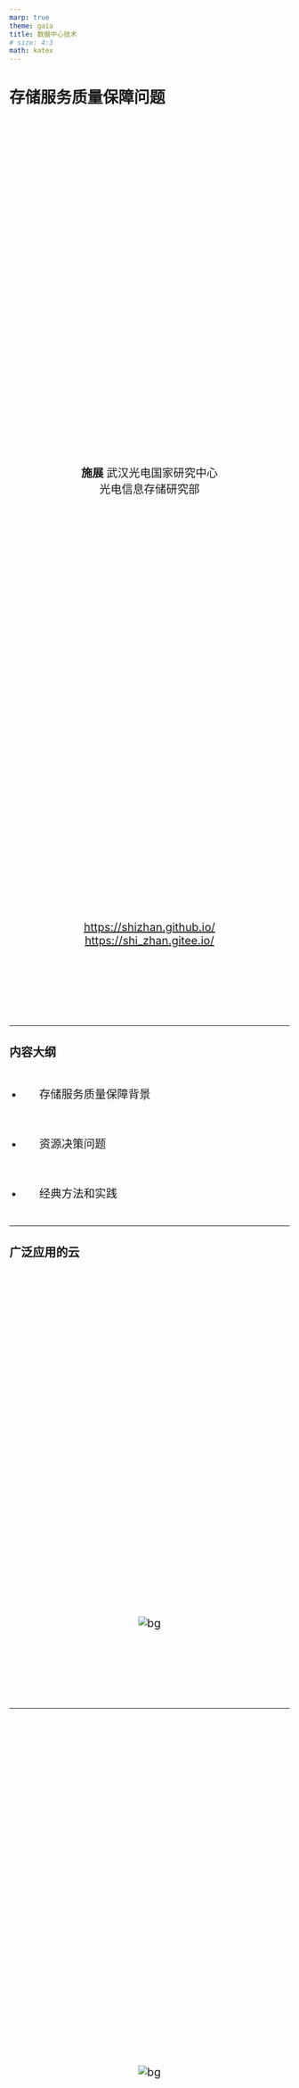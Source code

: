 ```yaml
---
marp: true
theme: gaia
title: 数据中心技术
# size: 4:3
math: katex
---
```


<!-- _class: lead -->

# 存储服务质量保障问题

**施展**
武汉光电国家研究中心
光电信息存储研究部

<https://shizhan.github.io/>
<https://shi_zhan.gitee.io/>

---

## 内容大纲

<!-- paginate: true -->

- 存储服务质量保障背景
- 资源决策问题
- 经典方法和实践

---

## 广泛应用的云

![bg](images/cloud-storage.jpg)

---

<style scoped>
  p {
    padding-top: 620px;
    font-size: 18px;
  }
</style>

![bg](images/Cloud-Computing-as-a-Service-Revenue.png)

Source: <https://www.kiwiqa.com/top-6-cloud-computing-trends-impacting-cloud-adoption-in-2020/>

---

<style scoped>
  p {
    padding-top: 620px;
    font-size: 18px;
  }
</style>

![bg](images/Top-Four-Cloud-Infrastructure-Providers.jpg)

Source: <https://www.canalys.com/newsroom/worldwide-cloud-market-q320>

---

<style scoped>
  p {
    font-size: 72px;
    text-align: center;
    padding: 120px
  }
</style>

![bg opacity:.3](images/Top-Four-Cloud-Infrastructure-Providers.jpg)

Pandemic boosts cloud consumption by a third in Q3 2020

---

<style scoped>
  p {
    padding-top: 620px;
    font-size: 18px;
  }
</style>

![bg fit](images/CIS_Q320.jpg)

Source: <https://www.srgresearch.com/articles/cloud-market-growth-rate-nudges-amazon-and-microsoft-solidify-leadership>

<!-- New data from Synergy Research Group shows that Q3 enterprise spending on cloud infrastructure services were almost $33 billion, up 33% from the third quarter of 2019. -->

<!-- Amazon and Microsoft continue to account for over half of the worldwide market, with Amazon market share remaining at its long-standing mark of around 33%, while Microsoft’s share was over 18%. Google, Alibaba and Tencent are all growing more rapidly than the overall market and are gaining market share. -->

---

## 服务器整合

<style scoped>
  p {
    font-size: 18px;
  }
</style>

![h:450](images/cmp-consolidated-servers.png)

Source: [Virtual hierarchies to support server consolidation, ISCA '07](https://dl.acm.org/doi/10.1145/1250662.1250670)

---

### 机遇

![h:400](images/server-consolidation.svg)

<!-- 
- SaaS 软件即服务，云应用
- PaaS 平台即服务，云数据库
- IaaS 基础架构即服务，云主机
 -->

---

### 意义

![bg fit](images/server-consolidation-scenario.svg)

---

### 更丰富意义

<style scoped>
  p {
    font-size: 18px;
  }
</style>

![bg right fit](images/beyond-server-consolidation.png)

1) 规模化应用部署
2) 扩展、可靠和安全
3) 使能服务质量保障

Source: [Beyond Server Consolidation: Server consolidation helps companies improve resource utilization, but virtualization can help in other ways, too. Queue 2008](https://dl.acm.org/doi/10.1145/1348583.1348590)

---

### 案例

<style scoped>
  p {
    padding-top: 500px;
    font-size: 20px;
  }
</style>

![bg fit](images/CPU-Utilization-on-a-vSphere-Host-Before-and-After-Consolidation.jpg)

Source: [Update on Virtualizing SQL](https://blogs.vmware.com/apps/2012/11/update-on-virtualizing-sql.html)

---

<style scoped>
  p {
    padding-top: 600px;
    font-size: 20px;
  }
</style>

![bg](images/SQL-and-Oracle-Database-Consolidation-Reduces-Software-Costs-by-70-Percent.jpg)

Source: [Update on Virtualizing SQL](https://blogs.vmware.com/apps/2012/11/update-on-virtualizing-sql.html)

---

## 多租户存储

<style scoped>
  p {
    font-size: 18px;
  }
</style>

![h:450](images/multi-tenancy-degrees.png)

Source:
[What is a multi-tenant system?](https://www.prudentdevs.club/mts/)
<https://tech.asimio.net/2017/01/17/Multitenant-applications-using-Spring-Boot-JPA-Hibernate-and-Postgres.html>

<!-- Software architects have borrowed lot of concepts from civil engineering. Multi-tenancy is one such concept. -->

---

<style scoped>
  p {
    padding-top: 620px;
    font-size: 14px;
  }
</style>

![bg](images/multitenancy-web.png)

Source: <https://www.getfilecloud.com/blog/2014/06/launching-tonido-filecloud-6-0-multi-tenant-amazon-s3-storage-ntfs-permissions-support-and-more/>

---

## 服务等级协议、服务等级目标、服务等级指标

- **服务等级协议**(SLA)：协议双方(服务提供者和用户)签订的一个合约或协议，这个合约**规范了双方的商务关系或部分商务关系**。
  - SLA是服务提供者与用户之间协商并签订的一个具有**法律约束力**的合同，合同规定了在服务提供过程中双方所承担的商务条款。
- **服务等级目标**(SLO)：指定服务所提供功能的一种**期望状态**。
- **服务等级指标**(SLI)：经过仔细定义的**测量指标**，它根据不同系统特点确定要测量什么。

Source: [SLO（服务等级目标）与 SLA（服务等级协议）](https://xie.infoq.cn/article/eda3b32806bc800173793118e)

---

<style scoped>
  p {
    padding-top: 620px;
    font-size: 20px;
  }
</style>

![bg](images/slo-vs-sla-vs-sli-1.jpg)

Source: [SLA vs. SLO vs. SLI: What’s the difference?](https://www.atlassian.com/incident-management/kpis/sla-vs-slo-vs-sli)

---

<style scoped>
  p {
    padding-top: 620px;
    font-size: 20px;
  }
</style>

![bg](images/sla-slo-sli-relation.png)

Source: [The Key Differences Between SLI, SLO, and SLA in SRE](https://dzone.com/articles/the-key-differences-between-sli-slo-and-sla-in-sre)

---

### 归纳一下

<style scoped>
  li {
    font-size: 32px;
    padding: 30px;
  }
</style>

- SLA是法律文书而非技术文档
- SLO是细分后的具体目标承诺
- SLI是监控采集的实际观测值

---

### 归纳一下…

<style scoped>
  li {
    font-size: 32px;
    padding: 30px;
  }
</style>

- SLA是法律文书而非技术文档，**重在严格约束而非技术实现**
- SLO是细分后的具体目标承诺，**重在明确量化而非如何测量**
- SLI是监控采集的实际观测值，**需要精辟选择合适指标**

---

### 归纳一下……

<style scoped>
  li {
    font-size: 32px;
    padding: 30px;
  }
</style>

- SLA是法律文书而非技术文档，重在严格约束而非技术实现，**难在协商**
- SLO是细分后的具体目标承诺，重在明确量化而非如何测量，**难在提炼**
- SLI是监控采集的实际观测值，需要精辟选择合适指标，**难在精准观测**

---

### 范例 —— Web 服务器可用性和延迟

- 考察Web服务器**可用性**。指标为收到的HTTP请求数和成功响应的HTTP请求数。若要了解Web服务器是否胜任用户需求，可以分析成功请求数与请求总数的比率。
  - 用成功请求数除以请求总数，可得一个比率。乘以100得到百分比。例如，Web服务器收到100个请求，成功响应了80个，则比率为0.8，即可用性为80%。
- 另例，考察Web**服务延迟**相关的度量值。需观测不到10毫秒内完成的操作与操作总数的比率。
  - 若阈值时间内返回80个请求，请求总数100，则延迟满足率80%。

Source: [服务级别指标(SLI)和服务级别目标(SLO)示例](https://docs.microsoft.com/zh-cn/learn/modules/improve-reliability-monitoring/7-sli-slo)

---

### 一般评价标准

![h:450](images/slo-spec.png)

---

## 问题：过度供应

<style scoped>
  p {
    font-size: 18px;
  }
</style>

![w:1150](images/provisioning.png)

Source: [A View of Cloud Computing. CACM 2010](https://dl.acm.org/doi/10.1145/1721654.1721672)

---

## 问题：性能干扰

<style scoped>
  p {
    font-size: 18px;
  }
</style>

![h:500](images/performance-isolation-1.png) ![h:500](images/performance-isolation-2.png)

Source: [Enforcing performance isolation across virtual machines in Xen, Middleware '06](https://dl.acm.org/doi/10.5555/1515984.1516011)

---

## 经典机制

- **操作系统**：I/O管理器
- **虚拟化环境**：虚拟机管理器
- **存储系统**：I/O调度模块

---

### 公平排队的悠久历史

![bg right fit](images/Stochastic-Fairness-Queuing.png)

网络领域很早就开始探索……

- [Stochastic fairness queueing, INFOCOM '90](https://ieeexplore.ieee.org/document/91316)
- [On Measuring Fairness in Queues, Advances in Applied Probability 2004](https://www.jstor.org/stable/4140415)

<!-- 计算机网络领域上很早就开展服务质量保障方向研究 (Virtual Clock, WFQ, PGPS, WF2Q, SCFQ, Leap Forward, SFQ and Latency-rate scheduling)，主要起步于公平队列 -->

---

### 案例1：cgroup (Linux内核)

<style scoped>
  li {
    font-size: 25px;
  }
  p {
    font-size: 20px;
    text-align: center;
  }
</style>

- [Block IO Controller](https://www.kernel.org/doc/html/latest/admin-guide/cgroup-v1/blkio-controller.html)
  - [BFQ (Budget Fair Queueing)](https://www.kernel.org/doc/html/latest/block/bfq-iosched.html), [BFQ I/O Scheduler](https://lwn.net/Articles/306641/), [Comparison among 6 schedulers](http://algo.ing.unimo.it/people/paolo/disk_sched/comparison.php)

![h:350](images/cfq-cgroup.png)

Source: [Variations on fair I/O schedulers](https://lwn.net/Articles/309400/), 2008

<!-- 

1. Algorithms that allocate throughput or bandwidth in proportion to the specified weights of the clients.

  Provide proportional allocation of IO resources, such as Stonehenge SFQ(D), Argon, and Aqua. Many of these algorithms are variants of weighted fair queuing mechanisms (Virtual Clock, WFQ, PGPS, WF2Q, SCFQ, Leap Forward, SFQ and Latency-rate scheduling) proposed in the networking literature, adapted to handle various storage-specific concerns such as concurrency, minimizing seek delays and improving throughput.

2. Algorithms that provide support for latency-sensitive applications along with proportional sharing.

  These algorithms include SMART, BVT, pClock, Avatar and service curve based techniques.

3. Algorithms that support reservation along with proportional allocation.
  
  Such as Rialto, ESX memory management and other reservation based CPU scheduling methods.

 -->

---

### 案例2：libvirt (KVM, Xen, VMware, QEMU)

<style scoped>
  li {
    font-size: 25px;
  }
  p {
    font-size: 20px;
  }
</style>

- [virsh blkiotune](https://www.libvirt.org/manpages/virsh.html#blkiotune)
- [Quality of Service (QoS) in OpenStack](https://wiki.openstack.org/wiki/QoS)

![h:300](images/cgroup-vs-qemu.png) ![h:300](images/openstack-frontend-qos.png)

Source: [IO Throttling in QEMU](https://www.linux-kvm.org/images/7/72/2011-forum-keep-a-limit-on-it-io-throttling-in-qemu.pdf), [KVM Forum 2011](https://www.linux-kvm.org/page/KVM_Forum_2011); [OpenStack - Basic volume quality of service](https://docs.openstack.org/cinder/latest/admin/blockstorage-basic-volume-qos.html);

---

### 案例3：Object Storage (Ceph)

<style scoped>
  li {
    font-size: 25px;
  }
  p {
    font-size: 20px;
}
</style>

- [QoS Study with mClock and WPQ Schedulers](https://ceph.com/en/news/blog/2021/qos-study-with-mclock-and-wpq-schedulers/)
- [The dmclock distributed quality of service algorithm](https://github.com/ceph/dmclock)

![h:330](images/mclock.png) ![h:330](images/vhost-target.png)

Source: [mClock: handling throughput variability for hypervisor IO scheduling](https://dl.acm.org/doi/10.5555/1924943.1924974), [OSDI'10](https://www.usenix.org/legacy/events/osdi10/tech/);
[Using Ceph RBD as a QEMU Storage](https://insujang.github.io/2021-03-04/using-ceph-rbd-as-a-qemu-storage/);

---

## 决策过程

<style scoped>
  li {
    font-size: 25px;
  }
  p {
    font-size: 18px;
  }
</style>

![bg right fit](images/QoS-managed-distributed-storage-system.gif)

- **MAPE**-loop steps
  - **Monitoring** QoS metrics
  - **Analyzing** divergence of current performance from goals and updating a performance model
  - **Planning** decisions about actions needed to achieve performance goals
  - **Executing** those actions

Source: [Decision-Making Approaches for Performance QoS in Distributed Storage Systems: A Survey, TPDS 2019](https://ieeexplore.ieee.org/document/8618414)

---

## 问题描述

- 目标
  - $(r_i, l^{r}_i, l^{w}_i)$
  - ${Average\ latency\ over\ time}\ w \leq f_r\cdot l^{r}_i + (1 - f_r)\cdot l^{w}_i$
- 方法
  - 静态：任务初始资源如何分配
    - 调整资源配置
  - 动态：负载、系统变化如何动态适应
    - 流量控制

---

### 方法1：控制论

![w:1150](images/block-diagram-of-feedback-control-system.svg)

---

### 方法2：约束优化

![h:500](images/constrained-optimization-l.jpg)

---

### 方法3：机器学习

![w:1150](images/reinforcement-Learning.svg)

---

## 实践环境

- 大数据存储实验课 <https://github.com/cs-course/iot-storage-experiment>
- 对象存储入门实验 <https://github.com/cs-course/obs-tutorial>

---

### 实验思路

- 调节并发数，观察性能约束与提升的空间

  ```python
  with ThreadPoolExecutor(max_workers=1) as executor:
      futures = [ executor.submit(access_obs for i in range(100) ]
  ```

- 尝试反馈控制并发数

  ```bash
  s3bench ... -numClients=8 ...
  ```

- Minio API 子系统节流实践
  - <https://docs.min.io/docs/minio-server-configuration-guide.html>

---

## 进一步思考：如何精确控制？

- 波动性与突发性问题
  - 比例积分控制？
  - 机器学习序列预测？
  - ……

---

### 我们的工作

<style scoped>
  li {
    font-size: 25px;
  }
  p {
    font-size: 20px;
    text-align: center;
  }
</style>

- [Storage Sharing Optimization Under Constraints of SLO Compliance and Performance Variability](https://ieeexplore.ieee.org/document/7498602), ToSC 2019.
- [Customizable SLO and Its Near-Precise Enforcement for Storage Bandwidth](https://dl.acm.org/doi/10.1145/2998454), ToS 2017.
- [PSLO: enforcing the Xth percentile latency and throughput SLOs for consolidated VM storage](https://dl.acm.org/doi/10.1145/2901318.2901330), EuroSys 2016.

![h:270](images/PI-Controller.png)

Source: [PID Controllers Explained](https://blog.opticontrols.com/archives/344)

---

## 参考文献

<style scoped>
  li {
    font-size: 20px;
  }
</style>

1. [Decision-Making Approaches for Performance QoS in Distributed Storage Systems: A Survey](https://ieeexplore.ieee.org/document/8618414), TPDS 2019.
2. [Server consolidation techniques in virtualized data centers of cloud environments: A systematic literature review](https://onlinelibrary.wiley.com/doi/abs/10.1002/spe.2582), SPE 2018.
3. [MittOS: Supporting Millisecond Tail Tolerance with Fast Rejecting SLO-Aware OS Interface](https://dl.acm.org/doi/10.1145/3132747.3132774), SOSP 2017
4. [Crystal: software-defined storage for multi-tenant object stores](https://www.usenix.org/conference/fast17/technical-sessions/presentation/gracia-tinedo), FAST 2017
5. [Argon: Performance Insulation for Shared Storage Servers](https://www.usenix.org/legacy/events/fast07/tech/wachs.html), FAST 2007.
6. [Façade: Virtual Storage Devices with Performance Guarantees](https://www.usenix.org/legacy/events/fast03/tech/lumb.html), FAST 2003.
